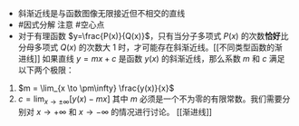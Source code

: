 - 斜渐近线是与函数图像无限接近但不相交的直线
- #因式分解 注意 #空心点 
- 对于有理函数 $y=\frac{P(x)}{Q(x)}$，只有当分子多项式 $P(x)$ 的次数**恰好**比分母多项式 $Q(x)$ 的次数大 1 时，才可能存在斜渐近线。[[不同类型函数的渐进线]] 
如果直线 $y=mx+c$ 是函数 $y(x)$ 的斜渐近线，那么系数 $m$ 和 $c$ 满足以下两个极限：

1.  $m = \lim_{x \to \pm\infty} \frac{y(x)}{x}$
2.  $c = \lim_{x \to \pm\infty} [y(x) - mx]$
其中 $m$ 必须是一个不为零的有限常数。我们需要分别对 $x \to +\infty$ 和 $x \to -\infty$ 的情况进行讨论。
[[渐进线]] 